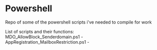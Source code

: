 # Powershell

Repo of some of the powershell scripts i've needed to compile for work

List of scripts and their functions:<br />
MDO_AllowBlock_Senderdomain.ps1 - <br />
AppRegistration_MailboxRestriction.ps1 - <br />
